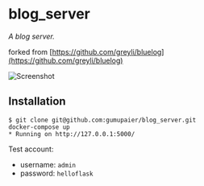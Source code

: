 # blog_server

*A blog server.*

forked from [https://github.com/greyli/bluelog](https://github.com/greyli/bluelog)

![Screenshot](http://helloflask.com/screenshots/bluelog.png)

## Installation

```
$ git clone git@github.com:gumupaier/blog_server.git
docker-compose up
* Running on http://127.0.0.1:5000/
```

Test account:
* username: `admin`
* password: `helloflask`


